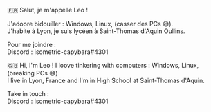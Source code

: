 🇫🇷 Salut, je m'appelle Leo !

J'adoore bidouiller : Windows, Linux, (casser des PCs 😅).   
J'habite à Lyon, je suis lycéen à Saint-Thomas d'Aquin Oullins.


Pour me joindre :  
Discord : isometric-capybara#4301


🇬🇧 Hi, I'm Leo !
I loove tinkering with computers : Windows, Linux, (breaking PCs 😅)   
I live in Lyon, France and I'm in High School at Saint-Thomas d'Aquin.

Take in touch :  
Discord : isometric-capybara#4301
